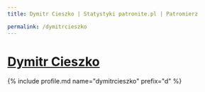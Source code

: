 ```yaml
---
title: Dymitr Cieszko | Statystyki patronite.pl | Patromierz

permalink: /dymitrcieszko
---
```


# [Dymitr Cieszko](https://patronite.pl/dymitrcieszko)

{% include profile.md name="dymitrcieszko" prefix="d" %}
